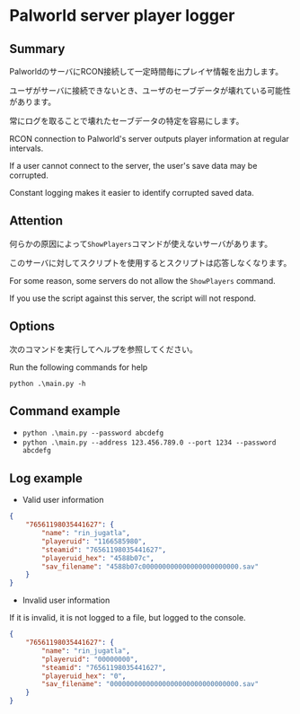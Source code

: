 # Palworld server player logger

## Summary

PalworldのサーバにRCON接続して一定時間毎にプレイヤ情報を出力します。

ユーザがサーバに接続できないとき、ユーザのセーブデータが壊れている可能性があります。

常にログを取ることで壊れたセーブデータの特定を容易にします。

RCON connection to Palworld's server outputs player information at regular intervals.

If a user cannot connect to the server, the user's save data may be corrupted.

Constant logging makes it easier to identify corrupted saved data.

## Attention

何らかの原因によって`ShowPlayers`コマンドが使えないサーバがあります。

このサーバに対してスクリプトを使用するとスクリプトは応答しなくなります。

For some reason, some servers do not allow the `ShowPlayers` command.

If you use the script against this server, the script will not respond.

## Options

次のコマンドを実行してヘルプを参照してください。

Run the following commands for help

`python .\main.py -h`

## Command example

- `python .\main.py --password abcdefg`
- `python .\main.py --address 123.456.789.0 --port 1234 --password abcdefg`

## Log example

- Valid user information

```json
{
    "76561198035441627": {
        "name": "rin_jugatla",
        "playeruid": "1166585980",
        "steamid": "76561198035441627",
        "playeruid_hex": "4588b07c",
        "sav_filename": "4588b07c000000000000000000000000.sav"
    }
}
```

- Invalid user information

If it is invalid, it is not logged to a file, but logged to the console.

```json
{
    "76561198035441627": {
        "name": "rin_jugatla",
        "playeruid": "00000000",
        "steamid": "76561198035441627",
        "playeruid_hex": "0",
        "sav_filename": "00000000000000000000000000000000.sav"
    }
}
```
